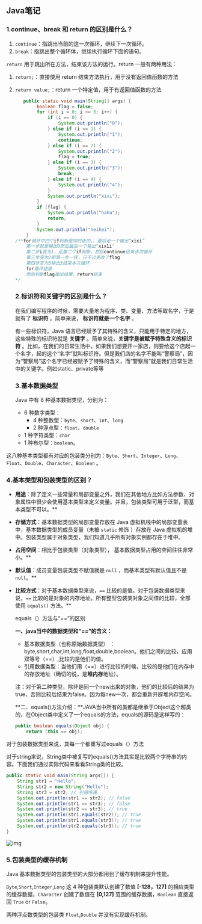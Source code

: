 ## Java笔记

### 1.continue、break 和 return 的区别是什么？

1. `continue`：指跳出当前的这一次循环，继续下一次循环。
2. `break`：指跳出整个循环体，继续执行循环下面的语句。

`return` 用于跳出所在方法，结束该方法的运行。return 一般有两种用法：

1. `return;`：直接使用 return 结束方法执行，用于没有返回值函数的方法

2. `return value;`：return 一个特定值，用于有返回值函数的方法

   ```java
      public static void main(String[] args) {
           boolean flag = false;
           for (int i = 0; i <= 3; i++) {
               if (i == 0) {
                   System.out.println("0");
               } else if (i == 1) {
                   System.out.println("1");
                   continue;
               } else if (i == 2) {
                   System.out.println("2");
                   flag = true;
               } else if (i == 3) {
                   System.out.println("3");
                   break;
               } else if (i == 4) {
                   System.out.println("4");
               }
               System.out.println("xixi");
           }
           if (flag) {
               System.out.println("haha");
               return;
           }
           System.out.println("heihei");
       }
   /**for循环中四个if判断是同时走的，，最后走一个输出“xixi”
       第一步就是输出0然后最后一个输出"xix1i"
       第二步i变为1，走第二个if判断，然后continue结束该次循环
       第三步变为2和第一步一样，只不过更改了flag
       第四步变为3输出3结束本次循环
       for循环结束
       然后判断flag输出结果，return结束
   */
   ```

   ### 2.标识符和关键字的区别是什么？

   在我们编写程序的时候，需要大量地为程序、类、变量、方法等取名字，于是就有了 **标识符** 。简单来说， **标识符就是一个名字** 。

   有一些标识符，Java 语言已经赋予了其特殊的含义，只能用于特定的地方，这些特殊的标识符就是 **关键字** 。简单来说，**关键字是被赋予特殊含义的标识符** 。比如，在我们的日常生活中，如果我们想要开一家店，则要给这个店起一个名字，起的这个“名字”就叫标识符。但是我们店的名字不能叫“警察局”，因为“警察局”这个名字已经被赋予了特殊的含义，而“警察局”就是我们日常生活中的关键字。例如static、private等等	

   ### 3.基本数据类型

   Java 中有 8 种基本数据类型，分别为：

   - 6 种数字类型：
     - 4 种整数型：`byte`、`short`、`int`、`long`
     - 2 种浮点型：`float`、`double`
   - 1 种字符类型：`char`
   - 1 种布尔型：`boolean`。

这八种基本类型都有对应的包装类分别为：`Byte`、`Short`、`Integer`、`Long`、`Float`、`Double`、`Character`、`Boolean` 。

### 4.基本类型和包装类型的区别？

- **用途**：除了定义一些常量和局部变量之外，我们在其他地方比如方法参数、对象属性中很少会使用基本类型来定义变量。并且，包装类型可用于泛型，而基本类型不可以。**

- **存储方式**：基本数据类型的局部变量存放在 Java 虚拟机栈中的局部变量表中，基本数据类型的成员变量（未被 `static` 修饰 ）存放在 Java 虚拟机的堆中。包装类型属于对象类型，我们知道几乎所有对象实例都存在于堆中。

- **占用空间**：相比于包装类型（对象类型）， 基本数据类型占用的空间往往非常小。**

- **默认值**：成员变量包装类型不赋值就是 `null` ，而基本类型有默认值且不是 `null`。**

- **比较方式**：对于基本数据类型来说，`==` 比较的是值。对于包装数据类型来说，`==` 比较的是对象的内存地址。所有整型包装类对象之间值的比较，全部使用 `equals()` 方法。**

  equals（）方法与“==”的区别

  **一、java当中的数据类型和“==”的含义：**

  - 基本数据类型（也称原始数据类型） ：byte,short,char,int,long,float,double,boolean。他们之间的比较，应用双等号（==）,比较的是他们的值。
  - 引用数据类型：当他们用（==）进行比较的时候，比较的是他们在内存中的存放地址（确切的说，是**堆内存**地址）。

  注：对于第二种类型，除非是同一个new出来的对象，他们的比较后的结果为true，否则比较后结果为false。因为每new一次，都会重新开辟堆内存空间。

  **二、equals()方法介绍：**JAVA当中所有的类都是继承于Object这个超类的，在Object类中定义了一个equals的方法，equals的源码是这样写的：

  ```java
  public boolean equals(Object obj) {
      return (this == obj);
  ```

对于包装数据类型来说，其每一个都重写过equals（）方法

对于string来说，String类中被复写的equals()方法其实是比较两个字符串的内容。下面我们通过实际代码来看看String类的比较。

```java
public static void main(String args[]) {
    String str1 = "Hello";
    String str2 = new String("Hello");
    String str3 = str2; // 引用传递
    System.out.println(str1 == str2); // false
    System.out.println(str1 == str3); // false
    System.out.println(str2 == str3); // true
    System.out.println(str1.equals(str2)); // true
    System.out.println(str1.equals(str3)); // true
    System.out.println(str2.equals(str3)); // true
}
```

![img](https://pic2.zhimg.com/80/v2-2545b1bf328d6f727d04b4a527828d2d_720w.webp)

### 5.包装类型的缓存机制

Java 基本数据类型的包装类型的大部分都用到了缓存机制来提升性能。

`Byte`,`Short`,`Integer`,`Long` 这 4 种包装类默认创建了数值 **[-128，127]** 的相应类型的缓存数据，`Character` 创建了数值在 **[0,127]** 范围的缓存数据，`Boolean` 直接返回 `True` or `False`。

两种浮点数类型的包装类 `Float`,`Double` 并没有实现缓存机制。

